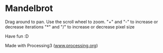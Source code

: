 # Mandelbrot
Drag around to pan.
Use the scroll wheel to zoom.
"+" and "-" to increase or decrease iterations
"*" and "/" to increase or decrease pixel size

Have fun :D

Made with Processing3 (www.processing.org)
